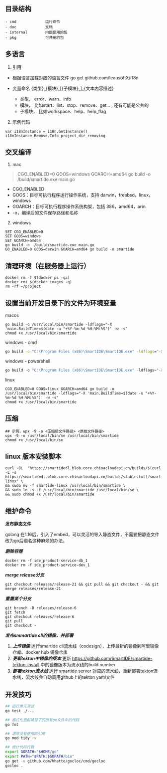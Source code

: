 

## 目录结构 
```
- cmd             运行命令
- doc             文档
- internal        内部使用的包
- pkg             可共用的包
```


## 多语言
1. 引用
- 根据语言加载对应的语言文件
go get github.com/leansoftX/i18n
- 变量命名
 {类型}\_{模块}\_[{子模块}_]\_{文本内容描述}

   - 类型， error、warn、info
   - 模块， 比如start、list、stop、remove、get... , 还有可能是公共的
   - 子模块， 比如workspace、help、help_flag


2. 示例代码
```
var i18nInstance = i18n.GetInstance()
i18nInstance.Remove.Info_project_dir_removing
```

## 交叉编译

1. mac
> CGO_ENABLED=0 GOOS=windows GOARCH=amd64 go build -o /build/smartide.exe main.go

- CGO_ENABLED
- GOOS：目标可执行程序运行操作系统，支持 darwin，freebsd，linux，windows
- GOARCH：目标可执行程序操作系统构架，包括 386，amd64，arm
- -o，编译后的文件保存路径和名称

2. windows 

``` 
SET CGO_ENABLED=0 
SET GOOS=windows 
SET GOARCH=amd64 
go build -o ./build/smartide.exe main.go
GO_ENABLED=0 GOOS=darwin GOARCH=amd64 go build -o smartide
```


## 清理环境（在服务器上运行）
```
docker rm -f $(docker ps -qa)
docker rmi $(docker images -q)
rm -rf ~/project 
```

## 设置当前开发目录下的文件为环境变量
macos
``` macos
go build -o /usr/local/bin/smartide -ldflags="-X 'main.BuildTime=$(date -u "+%Y-%m-%d %H:%M:%S")' -w -s"
chmod +x /usr/local/bin/smartide

```

windows - cmd
``` cmd
go build -o "C:\Program Files (x86)\SmartIDE\SmartIDE.exe" -ldflags="-X 'main.BuildTime=%date:~0,4%-%date:~5,2%-%date:~8,2% %time%'"

```

windows - powershell
``` powershell
go build -o "C:\Program Files (x86)\SmartIDE\SmartIDE.exe" -ldflags="-X 'main.BuildTime=$(Get-Date -Format 'yyyy-MM-dd HH:mm:ss')'"
```

linux 
```
CGO_ENABLED=0 GOOS=linux GOARCH=amd64 go build -o /usr/local/bin/smartide -ldflags="-X 'main.BuildTime=$(date -u "+%Y-%m-%d %H:%M:%S")' -w -s"
chmod +x /usr/local/bin/smartide
```

## 压缩
```
## 示例，upx -9 -o <压缩后文件路径> <原始文件路径>
upx -9 -o /usr/local/bin/se /usr/local/bin/smartide
chmod +x /usr/local/bin/se
```

## linux 版本安装脚本
```
curl -OL  "https://smartidedl.blob.core.chinacloudapi.cn/builds/$(curl -L -s https://smartidedl.blob.core.chinacloudapi.cn/builds/stable.txt)/smartide-linux" \
&& sudo mv -f smartide-linux /usr/local/bin/smartide \
&& sudo ln -s -f /usr/local/bin/smartide /usr/local/bin/se \
&& sudo chmod +x /usr/local/bin/smartide 
```

## 维护命令

**发布静态文件**

golang 在1.16后，引入了embed，可以灵活的导入静态文件，不需要把静态文件改为go后缀名这种麻烦的办法。

***删除容器***
```
docker rm -f ide_product-service-db_1
docker rm -f ide_product-service-dev_1
```
***merge release分支***
```
git checkout releases/release-21 && git pull && git checkout - && git merge releases/release-21
```
***重置某个分支***
```
git branch -D releases/release-6
git fetch
git checkout releases/release-6
git pull
git checkout -
```

***发布smmartide cli的镜像，并部署***
1. ***上传镜像*** 运行smartide cli流水线（codesign），上传最新的镜像到阿里镜像仓库、docker hub 镜像仓库
2. ***更新tekton中镜像的版本*** 更新 https://github.com/SmartIDE/smartide-tekton-install 中的镜像版本为流水线的build number
3. ***部署tekton流水线*** 运行 smartide server 对应的流水线，重新部署tekton流水线，流水线会自动调用github上的tekton yaml文件


## 开发技巧
``` bash
## 运行单元测试
go test ./...

## 格式化当前项目下的所有go文件中的代码
go fmt

## 清除没有使用的引用
go mod tidy -v

## 统计代码行数
export GOPATH="$HOME/go" 
export PATH="$PATH:$GOPATH/bin"
go get -u github.com/hhatto/gocloc/cmd/gocloc
gocloc .
```


